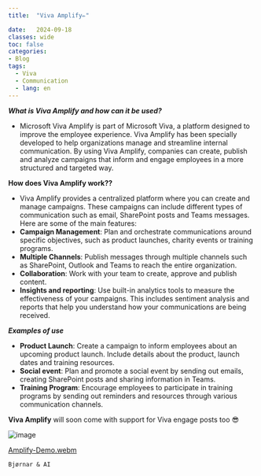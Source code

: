 ```yaml
---
title:  "Viva Amplify✏️"

date:   2024-09-18
classes: wide
toc: false
categories: 
- Blog
tags:
  - Viva
  - Communication
  - lang: en
---
```



***What is Viva Amplify and how can it be used?***
* Microsoft Viva Amplify is part of Microsoft Viva, a platform designed to improve the employee experience. Viva Amplify has been specially developed to help organizations manage and streamline internal communication. By using Viva Amplify, companies can create, publish and analyze campaigns that inform and engage employees in a more structured and targeted way.

**How does Viva Amplify work??**
* Viva Amplify provides a centralized platform where you can create and manage campaigns. These campaigns can include different types of communication such as email, SharePoint posts and Teams messages. Here are some of the main features:
* **Campaign Management**: Plan and orchestrate communications around specific objectives, such as product launches, charity events or training programs.
* **Multiple Channels**: Publish messages through multiple channels such as SharePoint, Outlook and Teams to reach the entire organization.
* **Collaboration**: Work with your team to create, approve and publish content. 
* **Insights and reporting**: Use built-in analytics tools to measure the effectiveness of your campaigns. This includes sentiment analysis and reports that help you understand how your communications are being received.
  
***Examples of use***
* **Product Launch**: Create a campaign to inform employees about an upcoming product launch. Include details about the product, launch dates and training resources.
* **Social event**: Plan and promote a social event by sending out emails, creating SharePoint posts and sharing information in Teams.
* **Training Program**: Encourage employees to participate in training programs by sending out reminders and resources through various communication channels.


**Viva Amplify** will soon come with support for Viva engage posts too 😎

![image](https://github.com/user-attachments/assets/d01bbc0f-07bf-467c-83b0-7303e2b9ab7e)



[Amplify-Demo.webm](https://github.com/user-attachments/assets/7be2c88b-7aee-4cad-b97b-dffaeb888275)


`Bjørnar & AI`
